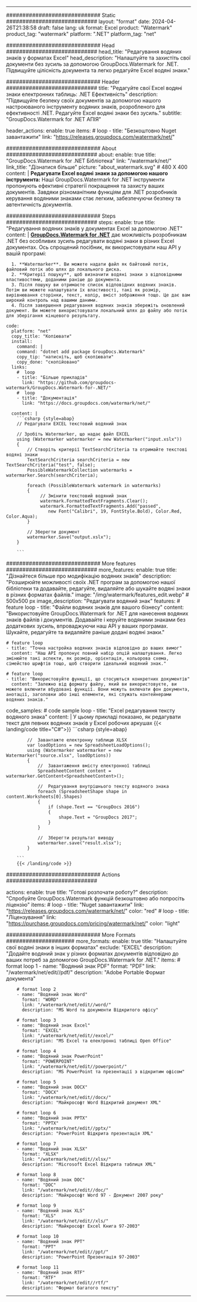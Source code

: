 
---
############################# Static ############################
layout: "format"
date:  2024-04-26T21:38:58
draft: false
lang: uk
format: Excel
product: "Watermark"
product_tag: "watermark"
platform: ".NET"
platform_tag: "net"

############################# Head ############################
head_title: "Редагування водяних знаків у форматах Excel"
head_description: "Налаштуйте та захистіть свої документи без зусиль за допомогою GroupDocs.Watermark for .NET. Підвищуйте цілісність документа та легко редагуйте Excel водяні знаки."

############################# Header ############################
title: "Редагуйте свої Excel водяні знаки електронних таблиць: .NET Ефективність" 
description: "Підвищуйте безпеку своїх документів за допомогою нашого настроюваного інструменту водяних знаків, розробленого для ефективності .NET. Редагуйте Excel водяні знаки без зусиль."
subtitle: "GroupDocs.Watermark for .NET АПІЯ" 

header_actions:
  enable: true
  items:
    #  loop
    - title: "Безкоштовно Nuget завантажити"
      link: "https://releases.groupdocs.com/watermark/net/"
      
############################# About ############################
about:
    enable: true
    title: "GroupDocs.Watermark for .NET Бібліотека"
    link: "/watermark/net/"
    link_title: "Дізнатися більше"
    picture: "about_watermark.svg" # 480 X 400
    content: |
       **Редагувати Excel водяні знаки за допомогою нашого інструмента:** Наші GroupDocs.Watermark for .NET інструменти пропонують ефективні стратегії покращення та захисту ваших документів. Завдяки різноманітним функціям для .NET розробників керування водяними знаками стає легким, забезпечуючи безпеку та автентичність документів.

############################# Steps ############################
steps:
    enable: true
    title: "Редагування водяних знаків у документах Excel за допомогою .NET"
    content: |
      **[GroupDocs.Watermark for .NET](https://products.groupdocs.com/watermark/net/)** дає можливість розробникам .NET без особливих зусиль редагувати водяні знаки в різних Excel документах. Ось спрощений посібник, як використовувати наш API у вашій програмі:
      
      1. **Watermarker**. Ви можете надати файл як байтовий потік, файловий потік або шлях до локального диска.
      2. **Критерії пошуку**, щоб визначити водяні знаки з відповідними властивостями, доданими раніше до документа.
      3. Після пошуку ви отримаєте список відповідних водяних знаків. Потім ви можете налаштувати їх властивості, такі як розмір, вирівнювання сторінки, текст, колір, вміст зображення тощо. Це дає вам широкий контроль над вашими даними.
      4. Після завершення редагування водяних знаків збережіть оновлений документ. Ви можете використовувати локальний шлях до файлу або потік для зберігання кінцевого результату.
   
    code:
      platform: "net"
      copy_title: "Копіювати"
      install:
        command: |
        command: "dotnet add package GroupDocs.Watermark"
        copy_tip: "натисніть, щоб скопіювати"
        copy_done: "скопійовано"
      links:
        #  loop
        - title: "Більше прикладів"
          link: "https://github.com/groupdocs-watermark/GroupDocs.Watermark-for-.NET/"
        #  loop
        - title: "Документація"
          link: "https://docs.groupdocs.com/watermark/net/"
          
      content: |
        ```csharp {style=abap}
        // Редагувати EXCEL текстовий водяний знак

        // Зробіть Watermarker, що надає файл EXCEL
        using (Watermarker watermarker = new Watermarker("input.xslx"))
        {
            // Створіть критерії TextSearchCriteria та отримайте текстові водяні знаки
            TextSearchCriteria searchCriteria = new TextSearchCriteria("test", false);
            PossibleWatermarkCollection watermarks = watermarker.Search(searchCriteria);

            foreach (PossibleWatermark watermark in watermarks)
            {
                 // Змінити текстовий водяний знак
                 watermark.FormattedTextFragments.Clear();
                 watermark.FormattedTextFragments.Add("passed", 
                    new Font("Calibri", 19, FontStyle.Bold), Color.Red, Color.Aqua);
            }

            // Зберегти документ
            watermarker.Save("output.xslx");
        }
        
        ```            

############################# More features ############################
more_features:
  enable: true
  title: "Дізнайтеся більше про модифікацію водяних знаків"
  description: "Розширюйте можливості своїх .NET програм за допомогою нашої бібліотеки та додавайте, редагуйте, видаляйте або шукайте водяні знаки в різних форматах файлів."
  image: "/img/watermark/features_edit.webp" # 500x500 px
  image_description: "Редагувати водяний знак"
  features:
    # feature loop
    - title: "Файли водяних знаків для вашого бізнесу"
      content: "Використовуйте GroupDocs.Watermark for .NET для нанесення водяних знаків файлів і документів. Додавайте і керуйте водяними знаками без додаткових зусиль, впроваджуючи наш API у ваших програмах. Шукайте, редагуйте та видаляйте раніше додані водяні знаки."

    # feature loop
    - title: "Точна настройка водяних знаків відповідно до ваших вимог"
      content: "Наш API пропонує повний набір опцій налаштування. Легко змінюйте такі аспекти, як розмір, орієнтація, кольорова схема, сімейство шрифтів тощо, щоб створити ідеальний водяний знак."

    # feature loop
    - title: "Використовуйте функції, що стосуються конкретних документів"
      content: "Залежно від формату файлу, який ви використовуєте, ви можете включити вбудовані функції. Вони можуть включати фон документа, анотації, заголовки або інші елементи, які служать контейнерами водяних знаків."
      
  code_samples:
    # code sample loop
    - title: "Excel редагування тексту водяного знака"
      content: |
        У цьому прикладі показано, як редагувати текст для певних водяних знаків у Excel робочих аркушах
        {{< landing/code title="C#">}}
        ```csharp {style=abap}
        
            //  Завантажте електронну таблицю XLSX
            var loadOptions = new SpreadsheetLoadOptions();
            using (Watermarker watermarker = new Watermarker("source.xlsx", loadOptions))
            {
                //  Завантаження вмісту електронної таблиці
                SpreadsheetContent content = watermarker.GetContent<SpreadsheetContent>();

                //  Редагування внутрішнього тексту водяного знака
                foreach (SpreadsheetShape shape in content.Worksheets[0].Shapes)
                {
                    if (shape.Text == "GroupDocs 2016")
                    {
                        shape.Text = "GroupDocs 2017";
                    }
                }

                //  Зберегти результат виводу
                watermarker.save("result.xlsx");
            }

        ```
        {{< /landing/code >}}


############################# Actions ############################

actions:
  enable: true
  title: "Готові розпочати роботу?"
  description: "Спробуйте GroupDocs.Watermark функцій безкоштовно або попросіть ліцензію"
  items:
    #  loop
    - title: "Nuget завантажити"
      link: "https://releases.groupdocs.com/watermark/net/"
      color: "red"
        #  loop
    - title: "Ліцензування"
      link: "https://purchase.groupdocs.com/pricing/watermark/net/"
      color: "light"


############################# More Formats #####################
more_formats:
    enable: true
    title: "Налаштуйте свої водяні знаки в інших форматах"
    exclude: "EXCEL"
    description: "Додайте водяний знак у різних форматах документів відповідно до ваших потреб за допомогою GroupDocs.Watermark for .NET."
    items: 
        # format loop 1
        - name: "Водяний знак PDF"
          format: "PDF"
          link: "/watermark/net/edit//pdf/"
          description: "Adobe Portable Формат документа"

        # format loop 2
        - name: "Водяний знак Word"
          format: "WORD"
          link: "/watermark/net/edit//word/"
          description: "MS Word та документи Відкритого офісу"
          
        # format loop 3
        - name: "Водяний знак Excel"
          format: "EXCEL"
          link: "/watermark/net/edit//excel/"
          description: "MS Excel та електронні таблиці Open Office"

        # format loop 4
        - name: "Водяний знак PowerPoint"
          format: "POWERPOINT"
          link: "/watermark/net/edit//powerpoint/"
          description: "MS PowerPoint та презентації з відкритим офісом"

        # format loop 5
        - name: "Водяний знак DOCX"
          format: "DOCX"
          link: "/watermark/net/edit//docx/"
          description: "Майкрософт Word Відкритий документ XML"
          
        # format loop 6
        - name: "Водяний знак PPTX"
          format: "PPTX"
          link: "/watermark/net/edit//pptx/"
          description: "PowerPoint Відкрита презентація XML"
          
        # format loop 7
        - name: "Водяний знак XLSX"
          format: "XLSX"
          link: "/watermark/net/edit//xlsx/"
          description: "Microsoft Excel Відкрита таблиця XML"

        # format loop 8
        - name: "Водяний знак DOC"
          format: "DOC"
          link: "/watermark/net/edit//doc/"
          description: "Майкрософт Word 97 - Документ 2007 року"

        # format loop 9
        - name: "Водяний знак XLS"
          format: "XLS"
          link: "/watermark/net/edit//xls/"
          description: "Майкрософт Excel Книга 97-2003"

        # format loop 10
        - name: "Водяний знак PPT"
          format: "PPT"
          link: "/watermark/net/edit//ppt/"
          description: "PowerPoint Презентація 97-2003"

        # format loop 11
        - name: "Водяний знак RTF"
          format: "RTF"
          link: "/watermark/net/edit//rtf/"
          description: "Формат багатого тексту"

---